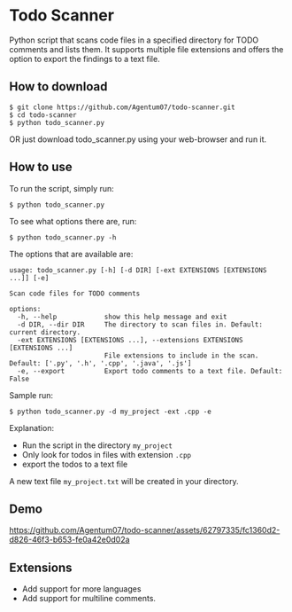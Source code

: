 # Todo Scanner
Python script that scans code files in a specified directory for TODO comments and lists them. It supports multiple file extensions and offers the option to export the findings to a text file.

## How to download
```
$ git clone https://github.com/Agentum07/todo-scanner.git
$ cd todo-scanner
$ python todo_scanner.py
```
OR just download todo_scanner.py using your web-browser and run it.

## How to use
To run the script, simply run:
```
$ python todo_scanner.py
```
To see what options there are, run:
```
$ python todo_scanner.py -h
```
The options that are available are:
```
usage: todo_scanner.py [-h] [-d DIR] [-ext EXTENSIONS [EXTENSIONS ...]] [-e]

Scan code files for TODO comments

options:
  -h, --help            show this help message and exit
  -d DIR, --dir DIR     The directory to scan files in. Default: current directory.
  -ext EXTENSIONS [EXTENSIONS ...], --extensions EXTENSIONS [EXTENSIONS ...]
                        File extensions to include in the scan. Default: ['.py', '.h', '.cpp', '.java', '.js']
  -e, --export          Export todo comments to a text file. Default: False
```

Sample run:
```
$ python todo_scanner.py -d my_project -ext .cpp -e
```
Explanation:
- Run the script in the directory `my_project`
- Only look for todos in files with extension `.cpp`
- export the todos to a text file

A new text file `my_project.txt` will be created in your directory.

## Demo
https://github.com/Agentum07/todo-scanner/assets/62797335/fc1360d2-d826-46f3-b653-fe0a42e0d02a

## Extensions
- Add support for more languages
- Add support for multiline comments.
